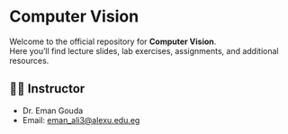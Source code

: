 # Computer Vision

Welcome to the official repository for **Computer Vision**.  
Here you’ll find lecture slides, lab exercises, assignments, and additional resources.

## 🧑‍🏫 Instructor
- Dr. Eman Gouda
- Email: eman_ali3@alexu.edu.eg
